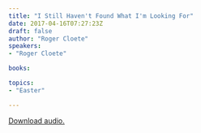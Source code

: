 ```yaml
---
title: "I Still Haven't Found What I'm Looking For"
date: 2017-04-16T07:27:23Z
draft: false
author: "Roger Cloete"
speakers:
- "Roger Cloete"

books:

topics:
- "Easter"

---
```

[Download audio.](https://s3-eu-west-1.amazonaws.com/renownchurch/sermons/2017/04/2017-04-16_AM_IStillHaventFoundWhatImLookingFor_LQ.mp3)